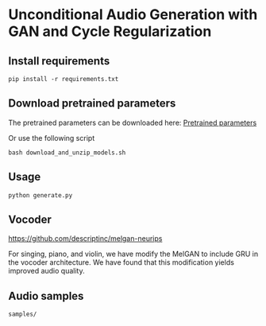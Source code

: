 Unconditional Audio Generation with GAN and Cycle Regularization
================================================================

## Install requirements
```
pip install -r requirements.txt
```

## Download pretrained parameters

The pretrained parameters can be downloaded here: 
[Pretrained parameters](https://www.dropbox.com/s/sz8flqb9v4d7edz/models.zip)


Or use the following script
```
bash download_and_unzip_models.sh
```

## Usage
```
python generate.py
```

## Vocoder

https://github.com/descriptinc/melgan-neurips


For singing, piano, and violin, we have modify the MelGAN to include GRU in the vocoder architecture. We have found that this modification yields improved audio quality.

## Audio samples

```
samples/
```
